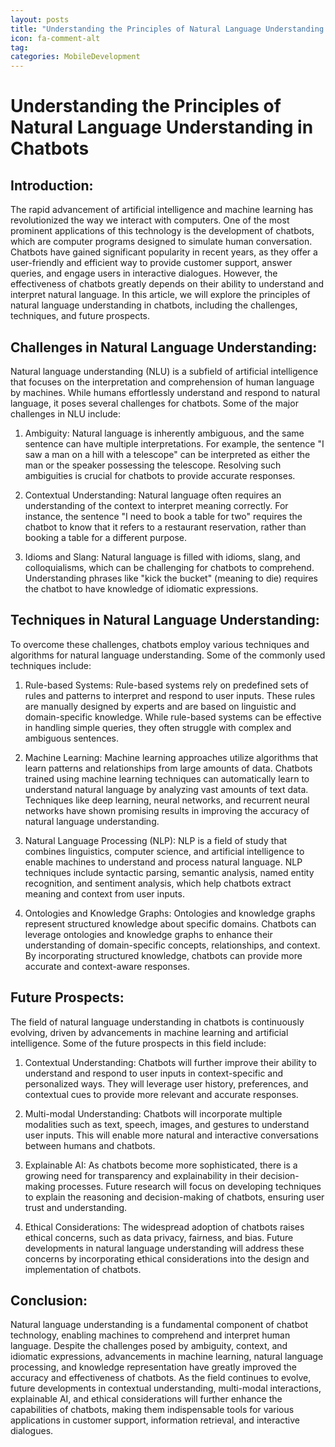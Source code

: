 ```yaml
---
layout: posts
title: "Understanding the Principles of Natural Language Understanding in Chatbots"
icon: fa-comment-alt
tag:      
categories: MobileDevelopment
---
```



# Understanding the Principles of Natural Language Understanding in Chatbots

## Introduction:

The rapid advancement of artificial intelligence and machine learning has revolutionized the way we interact with computers. One of the most prominent applications of this technology is the development of chatbots, which are computer programs designed to simulate human conversation. Chatbots have gained significant popularity in recent years, as they offer a user-friendly and efficient way to provide customer support, answer queries, and engage users in interactive dialogues. However, the effectiveness of chatbots greatly depends on their ability to understand and interpret natural language. In this article, we will explore the principles of natural language understanding in chatbots, including the challenges, techniques, and future prospects.

## Challenges in Natural Language Understanding:

Natural language understanding (NLU) is a subfield of artificial intelligence that focuses on the interpretation and comprehension of human language by machines. While humans effortlessly understand and respond to natural language, it poses several challenges for chatbots. Some of the major challenges in NLU include:

1. Ambiguity: Natural language is inherently ambiguous, and the same sentence can have multiple interpretations. For example, the sentence "I saw a man on a hill with a telescope" can be interpreted as either the man or the speaker possessing the telescope. Resolving such ambiguities is crucial for chatbots to provide accurate responses.

2. Contextual Understanding: Natural language often requires an understanding of the context to interpret meaning correctly. For instance, the sentence "I need to book a table for two" requires the chatbot to know that it refers to a restaurant reservation, rather than booking a table for a different purpose.

3. Idioms and Slang: Natural language is filled with idioms, slang, and colloquialisms, which can be challenging for chatbots to comprehend. Understanding phrases like "kick the bucket" (meaning to die) requires the chatbot to have knowledge of idiomatic expressions.

## Techniques in Natural Language Understanding:

To overcome these challenges, chatbots employ various techniques and algorithms for natural language understanding. Some of the commonly used techniques include:

1. Rule-based Systems: Rule-based systems rely on predefined sets of rules and patterns to interpret and respond to user inputs. These rules are manually designed by experts and are based on linguistic and domain-specific knowledge. While rule-based systems can be effective in handling simple queries, they often struggle with complex and ambiguous sentences.

2. Machine Learning: Machine learning approaches utilize algorithms that learn patterns and relationships from large amounts of data. Chatbots trained using machine learning techniques can automatically learn to understand natural language by analyzing vast amounts of text data. Techniques like deep learning, neural networks, and recurrent neural networks have shown promising results in improving the accuracy of natural language understanding.

3. Natural Language Processing (NLP): NLP is a field of study that combines linguistics, computer science, and artificial intelligence to enable machines to understand and process natural language. NLP techniques include syntactic parsing, semantic analysis, named entity recognition, and sentiment analysis, which help chatbots extract meaning and context from user inputs.

4. Ontologies and Knowledge Graphs: Ontologies and knowledge graphs represent structured knowledge about specific domains. Chatbots can leverage ontologies and knowledge graphs to enhance their understanding of domain-specific concepts, relationships, and context. By incorporating structured knowledge, chatbots can provide more accurate and context-aware responses.

## Future Prospects:

The field of natural language understanding in chatbots is continuously evolving, driven by advancements in machine learning and artificial intelligence. Some of the future prospects in this field include:

1. Contextual Understanding: Chatbots will further improve their ability to understand and respond to user inputs in context-specific and personalized ways. They will leverage user history, preferences, and contextual cues to provide more relevant and accurate responses.

2. Multi-modal Understanding: Chatbots will incorporate multiple modalities such as text, speech, images, and gestures to understand user inputs. This will enable more natural and interactive conversations between humans and chatbots.

3. Explainable AI: As chatbots become more sophisticated, there is a growing need for transparency and explainability in their decision-making processes. Future research will focus on developing techniques to explain the reasoning and decision-making of chatbots, ensuring user trust and understanding.

4. Ethical Considerations: The widespread adoption of chatbots raises ethical concerns, such as data privacy, fairness, and bias. Future developments in natural language understanding will address these concerns by incorporating ethical considerations into the design and implementation of chatbots.

## Conclusion:

Natural language understanding is a fundamental component of chatbot technology, enabling machines to comprehend and interpret human language. Despite the challenges posed by ambiguity, context, and idiomatic expressions, advancements in machine learning, natural language processing, and knowledge representation have greatly improved the accuracy and effectiveness of chatbots. As the field continues to evolve, future developments in contextual understanding, multi-modal interactions, explainable AI, and ethical considerations will further enhance the capabilities of chatbots, making them indispensable tools for various applications in customer support, information retrieval, and interactive dialogues.